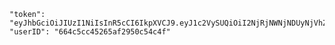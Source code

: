 
    "token": "eyJhbGciOiJIUzI1NiIsInR5cCI6IkpXVCJ9.eyJ1c2VySUQiOiI2NjRjNWNjNDUyNjVhZjI5NTBjNTRjNGYiLCJpYXQiOjE3MTYyODA1MTZ9.drfynl3ohFHZOp3JfnervEgFWw2YipaIkVb0PBp3a0Y",
    "userID": "664c5cc45265af2950c54c4f"



<!-- my credentials 
{
    "token": "eyJhbGciOiJIUzI1NiIsInR5cCI6IkpXVCJ9.eyJ1c2VySUQiOiI2NjRlM2M1MzI2NmQ1OTdlNGM0MTZkZTYiLCJpYXQiOjE3MTY0MDMyODN9.j4gHjZBE8GFDZ3vpQkTjfWW1bMn8vDEiLY-3vFO7qbI",
    "userID": "664e3c53266d597e4c416de6"
    {
    "userName" : "Nandan-09",
    "firstName" : "dev",
    "lastName" : "nandan",
    "mobileNumber" : 8590433593,
    "accountNumber" : 123456789112,
    "password" : "123456"
}
} -->

